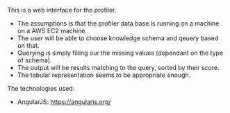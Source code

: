 This is a web interface for the profiler. 

- The assumptions is that the profiler data base is running on a machine on a AWS EC2 machine. 
- The user will be able to choose knowledge schema and qeuery based on that. 
- Querying is simply filling our the missing values (dependant on the type of schema).  
- The output will be results matching to the query, sorted by their score. 
- The tabular representation seems to be appropriate enough. 


The technologies used: 
- AngularJS: https://angularjs.org/


